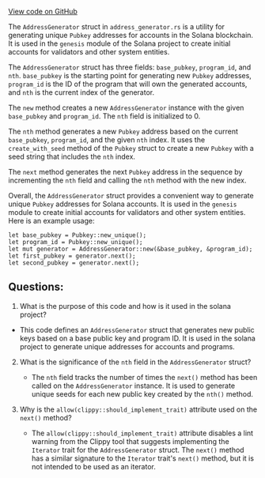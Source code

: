 [View code on GitHub](https://github.com/solana-labs/solana/blob/master/genesis/src/address_generator.rs)

The `AddressGenerator` struct in `address_generator.rs` is a utility for generating unique `Pubkey` addresses for accounts in the Solana blockchain. It is used in the `genesis` module of the Solana project to create initial accounts for validators and other system entities.

The `AddressGenerator` struct has three fields: `base_pubkey`, `program_id`, and `nth`. `base_pubkey` is the starting point for generating new `Pubkey` addresses, `program_id` is the ID of the program that will own the generated accounts, and `nth` is the current index of the generator.

The `new` method creates a new `AddressGenerator` instance with the given `base_pubkey` and `program_id`. The `nth` field is initialized to 0.

The `nth` method generates a new `Pubkey` address based on the current `base_pubkey`, `program_id`, and the given `nth` index. It uses the `create_with_seed` method of the `Pubkey` struct to create a new `Pubkey` with a seed string that includes the `nth` index.

The `next` method generates the next `Pubkey` address in the sequence by incrementing the `nth` field and calling the `nth` method with the new index.

Overall, the `AddressGenerator` struct provides a convenient way to generate unique `Pubkey` addresses for Solana accounts. It is used in the `genesis` module to create initial accounts for validators and other system entities. Here is an example usage:

```
let base_pubkey = Pubkey::new_unique();
let program_id = Pubkey::new_unique();
let mut generator = AddressGenerator::new(&base_pubkey, &program_id);
let first_pubkey = generator.next();
let second_pubkey = generator.next();
```
## Questions: 
 1. What is the purpose of this code and how is it used in the solana project?
   - This code defines an `AddressGenerator` struct that generates new public keys based on a base public key and program ID. It is used in the solana project to generate unique addresses for accounts and programs.
   
2. What is the significance of the `nth` field in the `AddressGenerator` struct?
   - The `nth` field tracks the number of times the `next()` method has been called on the `AddressGenerator` instance. It is used to generate unique seeds for each new public key created by the `nth()` method.
   
3. Why is the `allow(clippy::should_implement_trait)` attribute used on the `next()` method?
   - The `allow(clippy::should_implement_trait)` attribute disables a lint warning from the Clippy tool that suggests implementing the `Iterator` trait for the `AddressGenerator` struct. The `next()` method has a similar signature to the `Iterator` trait's `next()` method, but it is not intended to be used as an iterator.